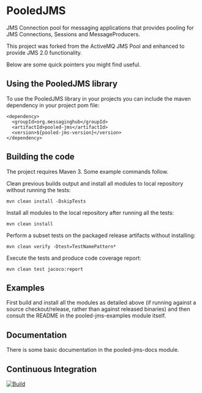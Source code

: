 # PooledJMS

JMS Connection pool for messaging applications that provides pooling for JMS Connections, Sessions and MessageProducers.

This project was forked from the ActiveMQ JMS Pool and enhanced to provide JMS 2.0 functionality.

Below are some quick pointers you might find useful.

## Using the PooledJMS library

To use the PooledJMS library in your projects you can include the maven
dependency in your project pom file:

    <dependency>
      <groupId>org.messaginghub</groupId>
      <artifactId>pooled-jms</artifactId>
      <version>${pooled-jms-version}</version>
    </dependency>

## Building the code

The project requires Maven 3. Some example commands follow.

Clean previous builds output and install all modules to local repository without
running the tests:

    mvn clean install -DskipTests

Install all modules to the local repository after running all the tests:

    mvn clean install

Perform a subset tests on the packaged release artifacts without
installing:

    mvn clean verify -Dtest=TestNamePattern*

Execute the tests and produce code coverage report:

    mvn clean test jacoco:report

## Examples

First build and install all the modules as detailed above (if running against
a source checkout/release, rather than against released binaries) and then
consult the README in the pooled-jms-examples module itself.

## Documentation

There is some basic documentation in the pooled-jms-docs module.

## Continuous Integration

[![Build](https://github.com/messaginghub/pooled-jms/actions/workflows/build.yml/badge.svg?branch=main)](https://github.com/messaginghub/pooled-jms/actions/workflows/build.yml)
